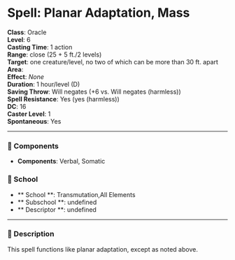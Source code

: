 
# Spell: Planar Adaptation, Mass
**Class**: Oracle  
**Level**: 6  
**Casting Time**: 1 action  
**Range**: close (25 + 5 ft./2 levels)  
**Target**: one creature/level, no two of which can be more than 30 ft. apart  
**Area**:   
**Effect**: _None_  
**Duration**: 1 hour/level (D)  
**Saving Throw**: Will negates (+6 vs. Will negates (harmless))  
**Spell Resistance**: Yes (yes (harmless))  
**DC**: 16  
**Caster Level**: 1  
**Spontaneous**: Yes

---

### 🔮 Components
- **Components**: Verbal, Somatic

### 🏫 School
- ** School **: Transmutation,All Elements
- ** Subschool **: undefined
- ** Descriptor **: undefined
---

### 📜 Description
This spell functions like planar adaptation, except as noted above.

